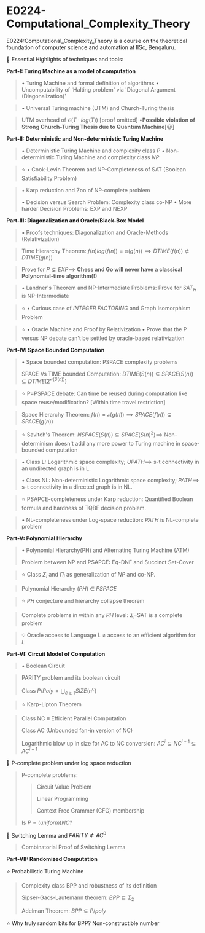 # E0224-Computational_Complexity_Theory
E0224:Computational_Complexity_Theory is a course on the theoretical foundation of computer science and automation at IISc, Bengaluru.

🎯 Essential Highlights of techniques and tools:

$\textbf{Part-I: Turing Machine as a model of computation}$
> $\bullet$ Turing Machine and formal definition of algorithms
> $\bullet$ Uncomputability of 'Halting problem' via 'Diagonal Argument (Diagonalization)'

> $\bullet$ Universal Turing machine (UTM) and Church-Turing thesis

> UTM overhead of $\mathcal{O}(T\cdot log(T))$ [proof omitted] 
> $\bullet \textbf{Possible violation of Strong Church-Turing Thesis due to Quantum Machine}[😃]$ 

$\textbf{Part-II: Deterministic and Non-deterministic Turing Machine}$
> $\bullet$ Deterministic Turing Machine and complexity class $P$
> $\bullet$ Non-deterministic Turing Machine and complexity class $NP$

>⭐ $\bullet$ Cook-Levin Theorem and NP-Completeness of SAT (Boolean Satisfiability Problem)
 
> $\bullet$ Karp reduction and Zoo of NP-complete problem
>
> $\bullet$ Decision versus Search Problem: Complexity class co-NP
> $\bullet$ More harder Decision Problems: EXP and NEXP

$\textbf{Part-III: Diagonalization and Oracle/Black-Box Model}$
> $\bullet$ Proofs techniques: Diagonalization and Oracle-Methods (Relativization)

>  Time Hierarchy Theorem: $f(n)log(f(n))=\mathbb{o}(g(n)) \implies DTIME(f(n))\not\subset DTIME(g(n))$

>  Prove for $P \subsetneq EXP\implies$ $\textbf{Chess and Go will never have a classical Polynomial-time algorithm(!)}$

> $\bullet$ Landner's Theorem and NP-Intermediate Problems: Prove for $SAT_H$ is NP-Intermediate

>⭐ $\bullet$ Curious case of $INTEGER\ FACTORING$ and Graph Isomorphism Problem

>⭐ $\bullet$ Oracle Machine and Proof by Relativization
> $\bullet$ Prove that the P versus NP debate can't be settled by oracle-based relativization

$\textbf{Part-IV: Space Bounded Computation}$ 
> $\bullet$ Space bounded computation: PSPACE complexity problems
>
> SPACE Vs TIME bounded Computation: $DTIME(S(n))\subseteq SPACE(S(n)) \subseteq DTIME(2^{\mathcal{O}(S(n))})$

>⭐ P=PSPACE debate: Can time be reused during computation like space reuse/modification? [Within time travel restriction]

> Space Hierarchy Theorem: $f(n)=\mathcal{o}(g(n))\implies SPACE(f(n)) \subsetneq SPACE(g(n))$

>⭐ Savitch's Theorem: $NSPACE(S(n))\subseteq SPACE(S(n)^2) \implies$ Non-determinism doesn't add any more power to Turing machine in space-bounded computation

> $\bullet$ Class L: Logarithmic space complexity; $UPATH \implies$ s-t connectivity in an undirected graph is in L.
>
> $\bullet$ Class NL: Non-deterministic Logarithmic space complexity; $PATH \implies$ s-t connectivity in a directed graph is in NL.

> ⭐ PSAPCE-completeness under Karp reduction: Quantified Boolean formula and hardness of TQBF decision problem.

> $\bullet$ NL-completeness under Log-space reduction: $PATH$ is NL-complete problem

$\textbf{Part-V: Polynomial Hierarchy}$ 
> $\bullet$ Polynomial Hierarchy(PH) and Alternating Turing Machine (ATM)
>
> Problem between NP and PSAPCE: Eq-DNF and Succinct Set-Cover

>⭐ Class $\Sigma_i$ and $\Pi_i$ as generalization of $NP$ and co-NP.

> Polynomial Hierarchy $(PH)$ $\in$ $PSPACE$

>⭐ $PH$ conjecture and hierarchy collapse theorem

> Complete problems in within any $PH$ level: $\Sigma_i$-SAT is a complete problem

> 💡 Oracle access to Language $L$ $\neq$ access to an efficient algorithm for $L$

$\textbf{Part-VI: Circuit Model of Computation}$ 
> $\bullet$ Boolean Circuit

> PARITY problem and its boolean circuit
> 
> Class $P/Poly=\bigcup_{c\geq 1} SIZE(n^c)$

> ⭐ Karp-Lipton Theorem

> Class NC $\equiv$ Efficient Parallel Computation
> 
> Class AC (Unbounded fan-in version of NC)
>
> Logarithmic blow up in size for AC to NC conversion: $AC^i\subseteq NC^{i+1}\subseteq AC^{i+1}$

🎯 P-complete problem under log space reduction
> P-complete problems:
>> Circuit Value Problem
>>
>> Linear Programming
>>
>> Context Free Grammer (CFG) membership
>> 
> Is $P=(uniform)NC?$

🎯 Switching Lemma and $PARITY \not\subset AC^0$
> Combinatorial Proof of Switching Lemma

$\textbf{Part-VII: Randomized Computation}$

⭐ Probabilistic Turing Machine
>Complexity class BPP and robustness of its definition 
>
>Sipser-Gacs-Lautemann theorem: $BPP \subseteq \Sigma_2$
>
> Adelman Theorem: $BPP \subseteq P/poly$
>

⭐ Why truly random bits for BPP? Non-constructible number
